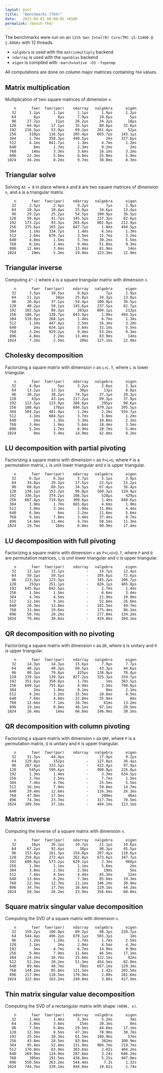 ```yaml
---
layout: post
title:  "Benchmarks (f64)"
date:   2023-04-03 00:00:02 +0100
permalink: /bench-f64/
---
```


The benchmarks were run on an `11th Gen Intel(R) Core(TM) i5-11400 @ 2.60GHz` with 12 threads.  
- `nalgebra` is used with the `matrixmultiply` backend
- `ndarray` is used with the `openblas` backend
- `eigen` is compiled with `-march=native -O3 -fopenmp`

All computations are done on column major matrices containing `f64` values.

## Matrix multiplication

Multiplication of two square matrices of dimension `n`.

```
    n       faer  faer(par)    ndarray   nalgebra      eigen
   32      1.1µs      1.1µs      1.1µs      1.9µs      1.2µs
   64        8µs        8µs      7.9µs     10.8µs        5µs
   96     27.7µs       11µs     26.2µs     34.2µs       10µs
  128     64.9µs     17.1µs     35.5µs     80.6µs     32.6µs
  192    216.5µs     53.9µs     69.3µs    261.4µs       52µs
  256      510µs    116.5µs    205.4µs    603.7µs    143.1µs
  384      1.7ms    358.3µs    440.5µs        2ms    327.6µs
  512      4.1ms    841.7µs      1.3ms      4.7ms      1.2ms
  640        8ms      1.7ms      2.3ms      9.2ms        2ms
  768       14ms      3.3ms      3.6ms     16.1ms      3.2ms
  896     22.3ms      5.6ms      6.6ms     25.9ms      5.9ms
 1024     34.2ms      8.2ms      9.7ms     38.8ms      8.3ms
```

## Triangular solve

Solving `AX = B` in place where `A` and `B` are two square matrices of dimension `n`, and `A` is a triangular matrix.

```
    n       faer  faer(par)    ndarray   nalgebra      eigen
   32      2.5µs      2.4µs      9.2µs        7µs      2.9µs
   64     10.3µs     10.4µs     25.9µs     34.6µs     13.4µs
   96     29.2µs     25.2µs     54.5µs    100.9µs     36.5µs
  128     58.4µs     41.7µs    145.5µs    237.3µs     82.6µs
  192    173.2µs     93.3µs    265.6µs    802.9µs    212.9µs
  256    375.6µs    165.2µs    647.7µs      1.8ms    494.5µs
  384      1.1ms    334.7µs      1.4ms      6.5ms      1.3ms
  512      2.6ms    670.7µs      3.5ms     15.7ms      3.2ms
  640      4.8ms      1.5ms      5.7ms     30.2ms      5.5ms
  768      8.1ms      2.4ms      9.4ms     51.8ms      9.3ms
  896     12.4ms      3.6ms     13.4ms     81.9ms       14ms
 1024       19ms      5.3ms     19.9ms    123.3ms     22.9ms
```

## Triangular inverse

Computing `A^-1` where `A` is a square triangular matrix with dimension `n`.

```
    n       faer  faer(par)    ndarray   nalgebra      eigen
   32      3.5µs     10.5µs      8.6µs        7µs      2.9µs
   64     11.2µs       18µs     25.8µs     34.3µs     13.8µs
   96     26.8µs     37.1µs     54.4µs    100.9µs     36.5µs
  128     40.2µs     50.1µs    145.6µs    237.5µs     82.7µs
  192    102.5µs     88.3µs      263µs    804.1µs      213µs
  256    186.7µs    138.7µs    643.9µs      1.9ms    494.5µs
  384    518.9µs    268.1µs      1.4ms      6.7ms      1.3ms
  512      1.1ms    447.4µs      3.5ms     16.3ms      3.2ms
  640        2ms    634.1µs      5.6ms     31.1ms      5.5ms
  768      3.2ms    929.2µs      9.4ms     53.2ms      9.3ms
  896      4.8ms      2.2ms     13.4ms     83.9ms       14ms
 1024      7.2ms      2.5ms       20ms    127.1ms     22.9ms
```

## Cholesky decomposition

Factorizing a square matrix with dimension `n` as `L×L.T`, where `L` is lower triangular.

```
    n       faer  faer(par)    ndarray   nalgebra      eigen
   32      4.9µs        5µs      3.2µs      2.6µs      2.3µs
   64     13.2µs     13.3µs       38µs       13µs      8.8µs
   96     30.2µs     30.2µs     74.5µs     37.1µs     20.3µs
  128       43µs     43.1µs    217.2µs     89.3µs     37.9µs
  192    113.5µs    123.9µs    286.6µs      295µs     98.6µs
  256    188.4µs      178µs    694.5µs    679.2µs    205.5µs
  384    504.2µs    481.9µs      1.2ms      2.2ms    556.7µs
  512      1.1ms    684.5µs      3.7ms      5.6ms      1.2ms
  640        2ms      1.3ms      3.3ms     10.8ms      2.1ms
  768      3.4ms      1.9ms      5.6ms     18.4ms      3.5ms
  896      5.2ms      2.7ms      6.9ms     28.7ms      5.4ms
 1024        8ms      3.4ms     14.9ms     42.8ms      8.2ms
```

## LU decomposition with partial pivoting

Factorizing a square matrix with dimension `n` as `P×L×U`, where `P` is a permutation matrix, `L` is unit lower triangular and `U` is upper triangular.

```
    n       faer  faer(par)    ndarray   nalgebra      eigen
   32      6.3µs      6.3µs      5.7µs      5.1µs      3.9µs
   64     34.8µs     29.3µs     17.5µs     22.5µs     15.2µs
   96     68.6µs     68.5µs     34.5µs     67.4µs     36.4µs
  128    138.1µs    153.2µs     96.8µs    160.3µs    128.9µs
  192    336.5µs    374.2µs    186.5µs      528µs      429µs
  256    667.4µs    719.9µs    309.6µs      1.4ms    840.6µs
  384      1.9ms      1.7ms    665.8µs      4.6ms      1.9ms
  512      3.8ms      3.3ms      1.9ms     11.8ms      4.4ms
  640      6.3ms        6ms      2.2ms     21.6ms      5.6ms
  768      9.1ms      7.8ms      3.4ms     37.4ms      8.7ms
  896     14.6ms     11.4ms      4.7ms     58.5ms     11.3ms
 1024     19.7ms       16ms      6.8ms     90.9ms     17.4ms
```

## LU decomposition with full pivoting

Factorizing a square matrix with dimension `n` as `P×L×U×Q.T`, where `P` and `Q` are permutation matrices, `L` is unit lower triangular and `U` is upper triangular.

```
    n       faer  faer(par)    ndarray   nalgebra      eigen
   32     12.1µs     12.1µs          -     14.7µs     12.4µs
   64     50.1µs     50.5µs          -    105.6µs     72.6µs
   96    123.3µs    123.3µs          -    345.2µs    206.7µs
  128      253µs    251.1µs          -    826.1µs    465.8µs
  192    645.8µs    642.5µs          -      2.7ms      1.4ms
  256      1.5ms      1.5ms          -      6.6ms      3.4ms
  384      4.7ms      4.5ms          -     21.9ms     10.9ms
  512     12.1ms      9.1ms          -     52.6ms     26.6ms
  640     20.3ms     13.8ms          -    101.5ms     49.7ms
  768     33.4ms     19.6ms          -    175.4ms     86.1ms
  896     50.7ms     28.2ms          -    277.8ms    134.2ms
 1024     79.4ms     38.6ms          -    424.8ms    204.1ms
```

## QR decomposition with no pivoting

Factorizing a square matrix with dimension `n` as `QR`, where `Q` is unitary and `R` is upper triangular.

```
    n       faer  faer(par)    ndarray   nalgebra      eigen
   32     14.3µs     14.3µs     15.6µs      7.9µs      7.7µs
   64     40.2µs     40.3µs     60.5µs     43.3µs     44.6µs
   96     80.3µs     79.8µs      325µs    138.9µs     78.4µs
  128    139.3µs    139.3µs    827.2µs    325.3µs    154.7µs
  192    351.6µs    350.8µs      1.7ms        1ms    383.5µs
  256    699.1µs    755.8µs      4.9ms      2.5ms    798.8µs
  384        2ms      1.8ms      8.1ms        8ms      2.1ms
  512      4.2ms      3.2ms     15.5ms     18.6ms      4.5ms
  640      7.6ms      4.8ms     22.6ms     35.9ms        8ms
  768     12.6ms      7.1ms     34.7ms       61ms     13.2ms
  896     19.1ms      9.8ms     46.1ms     97.1ms     20.5ms
 1024     28.4ms       14ms     66.6ms    146.9ms     30.5ms
```

## QR decomposition with column pivoting

Factorizing a square matrix with dimension `n` as `QRP`, where `P` is a permutation matrix, `Q` is unitary and `R` is upper triangular.

```
    n       faer  faer(par)    ndarray   nalgebra      eigen
   32     31.3µs     44.4µs          -     17.9µs      9.2µs
   64    129.8µs      152µs          -    127.8µs     36.4µs
   96    287.4µs    333.5µs          -    422.4µs     97.9µs
  128      545µs    599.6µs          -    990.9µs    226.8µs
  192      1.3ms      1.4ms          -      3.3ms    634.5µs
  256      2.7ms      2.5ms          -      7.7ms      1.5ms
  384      7.4ms      4.7ms          -     25.5ms      5.5ms
  512     16.1ms      7.9ms          -     59.8ms     14.7ms
  640     29.4ms     12.6ms          -    116.3ms     26.3ms
  768     47.8ms     17.5ms          -      200ms       46ms
  896     74.3ms     23.7ms          -    317.7ms     70.5ms
 1024    109.5ms     37.1ms          -    484.1ms    113.1ms
```

## Matrix inverse

Computing the inverse of a square matrix with dimension `n`.

```
    n       faer  faer(par)    ndarray   nalgebra      eigen
   32       16µs     36.2µs     10.7µs     21.1µs     10.6µs
   64     67.2µs     92.4µs       38µs     98.3µs     45.5µs
   96    153.4µs    161.3µs    154.8µs    287.4µs    118.6µs
  128    258.8µs    272.4µs    262.8µs    673.6µs    347.7µs
  192    680.8µs    573.2µs    629.1µs      2.3ms      968µs
  256      1.3ms      1.1ms      1.1ms      5.6ms        2ms
  384      3.8ms      2.3ms      2.3ms       19ms        5ms
  512      7.4ms      4.5ms      4.4ms     45.3ms       12ms
  640     13.6ms      8.2ms      7.3ms     85.6ms     19.3ms
  768     22.3ms     12.7ms     11.1ms    146.2ms     30.9ms
  896     34.7ms     17.7ms     16.6ms    229.1ms     44.2ms
 1024     50.3ms     26.2ms     23.9ms    356.6ms     68.8ms
```

## Square matrix singular value decomposition

Computing the SVD of a square matrix with dimension `n`.

```
    n       faer  faer(par)    ndarray   nalgebra      eigen
   32    158.2µs    186.8µs     89.3µs     98.3µs    228.7µs
   64    544.4µs    496.2µs    679.1µs    565.3µs        1ms
   96      1.2ms      1.2ms      1.7ms      1.7ms      2.5ms
  128      2.1ms        2ms      2.9ms      4.5ms      4.2ms
  192        5ms      4.7ms      6.7ms     14.9ms      9.9ms
  256      9.4ms      7.9ms     11.6ms     46.5ms     17.1ms
  384     24.2ms     16.7ms     25.6ms    122.1ms       42ms
  512     52.2ms     30.2ms     51.3ms    454.5ms     82.8ms
  640     89.4ms     48.7ms       78ms    657.1ms    129.3ms
  768    144.2ms     85.8ms    121.5ms      1.42s    202.5ms
  896    217.9ms    118.5ms    170.9ms      2.08s    281.6ms
 1024    322.8ms    163.2ms    249.8ms      3.86s    417.5ms
```

## Thin matrix singular value decomposition

Computing the SVD of a rectangular matrix with shape `(4096, n)`.

```
    n       faer  faer(par)    ndarray   nalgebra      eigen
   32      1.4ms      1.4ms      5.3ms      5.2ms        3ms
   64      3.8ms      3.6ms       15ms     20.3ms        8ms
   96      7.5ms      6.4ms     29.5ms     44.6ms     17.1ms
  128     12.3ms      9.5ms     47.3ms     78.9ms     30.7ms
  192     25.5ms     18.3ms     61.5ms    180.9ms       57ms
  256     43.8ms     28.5ms     83.8ms      362ms    100.9ms
  384     95.4ms     52.4ms    131.9ms    904.7ms    219.7ms
  512    170.8ms     83.9ms    303.6ms      2.02s    404.2ms
  640    269.9ms    124.9ms    287.6ms      3.24s    646.2ms
  768      395ms    191.5ms    438.8ms      5.25s    947.8ms
  896    550.5ms    263.2ms    544.4ms       7.3s      1.32s
 1024    744.7ms    339.1ms    844.6ms     10.62s      1.74s
```

